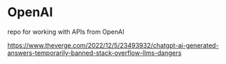 # OpenAI
repo for working with APIs from OpenAI

https://www.theverge.com/2022/12/5/23493932/chatgpt-ai-generated-answers-temporarily-banned-stack-overflow-llms-dangers
